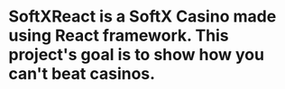 # SoftXReact is a SoftX Casino made using React framework. This project's goal is to show how you can't beat casinos.